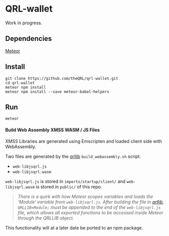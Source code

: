 # QRL-wallet

Work in progress.

## Dependencies

[Meteor](https://www.meteor.com/install)

## Install

	git clone https://github.com/theQRL/qrl-wallet.git
	cd qrl-wallet
	meteor npm install
	meteor npm install --save meteor-babel-helpers

## Run

	meteor

#### Build Web Assembly XMSS WASM / JS Files

XMSS Libraries are generated using Emscripten and loaded client side with WebAssembly. 

Two files are generated by the [qrllib](https://github.com/theQRL/qrllib) `build_webassembly.sh` script.

- `web-libjsqrl.js`
- `web-libjsqrl.wasm`

`web-libjsqrl.js` is stored in `imports/startup/client/` and `web-libjsqrl.wasm` is stored in `public/` of this repo.


> _There is a quirk with how Meteor scopes variables and loads the 'Module' variable from `web-libjsqrl.js`. After building the file in [qrllib](https://github.com/theQRL/qrllib), `QRLLIB=Module;` must be appended to the end of the `web-libjsqrl.js` file, which allows all exported functions to be accessed inside Meteor through the QRLLIB object._

This functionality will at a later date be ported to an npm package.
